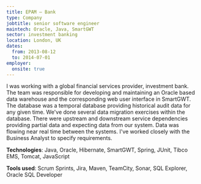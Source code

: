 ```yaml
---
title: EPAM — Bank
type: Company
jobtitle: senior software engineer
maintech: Oracle, Java, SmartGWT
sector: investment banking
location: London, UK
dates:
  from: 2013-08-12
  to: 2014-07-01
employer:
  onsite: true
---
```


I was working with a global financial services provider, investment bank. The team was responsible for developing and maintaining an Oracle based data warehouse and the corresponding web user interface in SmartGWT. The database was a temporal database providing historical audit data for any given time. We've done several data migration exercises within the database. There were upstream and downstream service dependencies providing partial data and expecting data from our system. Data was flowing near real time between the systems. I've worked closely with the Business Analyst to specify requirements.

**Technologies**: Java, Oracle, Hibernate, SmartGWT, Spring, JUnit, Tibco EMS, Tomcat, JavaScript

**Tools used**: Scrum Sprints, Jira, Maven, TeamCity, Sonar, SQL Explorer, Oracle SQL Developer
